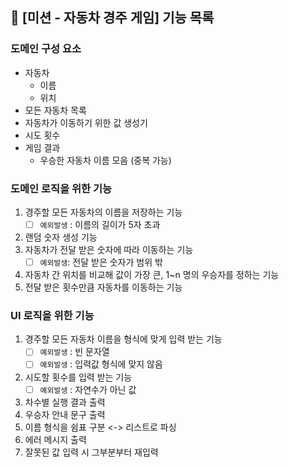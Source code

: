 ## 💌 [미션 - 자동차 경주 게임] 기능 목록

### 도메인 구성 요소

- 자동차
  - 이름
  - 위치
- 모든 자동차 목록
- 자동차가 이동하기 위한 값 생성기
- 시도 횟수
- 게임 결과
  - 우승한 자동차 이름 모음 (중복 가능)

### 도메인 로직을 위한 기능

1. 경주할 모든 자동차의 이름을 저장하는 기능
   - [ ] `예외발생` : 이름의 길이가 5자 초과
2. 랜덤 숫자 생성 기능
3. 자동차가 전달 받은 숫자에 따라 이동하는 기능
   - [ ] `예외발생`: 전달 받은 숫자가 범위 밖
4. 자동차 간 위치를 비교해 값이 가장 큰, 1~n 명의 우승자를 정하는 기능
5. 전달 받은 횟수만큼 자동차를 이동하는 기능

     
### UI 로직을 위한 기능

1. 경주할 모든 자동차 이름을 형식에 맞게 입력 받는 기능
   - [ ] `예외발생` : 빈 문자열
   - [ ] `예외발생` : 입력값 형식에 맞지 않음
2. 시도할 횟수를 입력 받는 기능
   - [ ] `예외발생` : 자연수가 아닌 값
3. 차수별 실행 결과 출력
4. 우승자 안내 문구 출력
5. 이름 형식을 쉼표 구분 <-> 리스트로 파싱
6. 에러 메시지 출력
7. 잘못된 값 입력 시 그부분부터 재입력